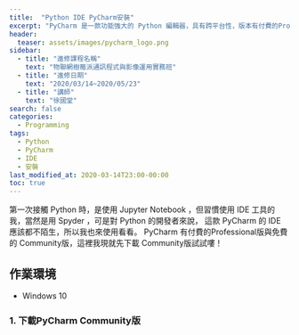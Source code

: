 ```yaml
---
title:  "Python IDE PyCharm安裝"
excerpt: "PyCharm 是一款功能強大的 Python 編輯器，具有跨平台性，版本有付費的Professional專業版與免費的Community社群版。"
header:
  teaser: assets/images/pycharm_logo.png
sidebar:
  - title: "進修課程名稱"
    text: "物聯網樹莓派通訊程式與影像運用實務班"
  - title: "進修日期"
    text: "2020/03/14~2020/05/23"
  - title: "講師"
    text: "徐國堂"
search: false
categories: 
  - Programming
tags:
  - Python
  - PyCharm
  - IDE
  - 安裝
last_modified_at: 2020-03-14T23:00-00:00
toc: true
---
```


第一次接觸 Python 時，是使用 Jupyter Notebook ，但習慣使用 IDE 工具的我，當然是用 Spyder ，可是對 Python 的開發者來說， 這款 PyCharm 的 IDE 應該都不陌生，所以我也來使用看看。 PyCharm 有付費的Professional版與免費的 Community版，這裡我現就先下載 Community版試試嘍！

## 作業環境 ##
* Windows 10 

### 1. 下載PyCharm Community版 ###
